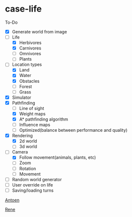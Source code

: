 case-life
=========

To-Do

* [x] Generate world from image
* [ ] Life
  * [x] Herbivores
  * [x] Carnivores
  * [ ] Omnivores
  * [ ] Plants
* [ ] Location types 
  * [x] Land
  * [x] Water
  * [x] Obstacles
  * [ ] Forest
  * [ ] Grass
* [x] Simulator
* [x] Pathfinding
  * [ ] Line of sight
  * [x] Weight maps
  * [x] A* pathfinding algorithm
  * [ ] Influence maps
  * [ ] Optimized(balance between performance and quality)
* [x] Rendering
  * [x] 2d world
  * [ ] 3d world
* [ ] Camera
  * [x] Follow movement(animals, plants, etc)
  * [ ] Zoom
  * [ ] Rotation
  * [ ] Movement
* [ ] Random world generator
* [ ] User override on life
* [ ] Saving/loading turns
 
[Antoen](https://github.com/Measuring) 

[Rene](https://github.com/rene-scheepers)
